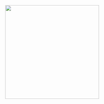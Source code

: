 <img src="https://media1.giphy.com/media/FZEJ62NYDPVRlsYQ3L/giphy.gif?cid=790b7611d0eb01b5f900163ea75b394b715fdd3490930d50&rid=giphy.gif&ct=g" width="300" height="300" />
